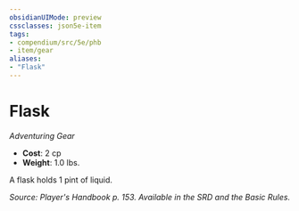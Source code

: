 ```yaml
---
obsidianUIMode: preview
cssclasses: json5e-item
tags:
- compendium/src/5e/phb
- item/gear
aliases: 
- "Flask"
---
```

# Flask
*Adventuring Gear*  

- **Cost**: 2 cp
- **Weight**: 1.0 lbs.

A flask holds 1 pint of liquid.

*Source: Player's Handbook p. 153. Available in the SRD and the Basic Rules.*